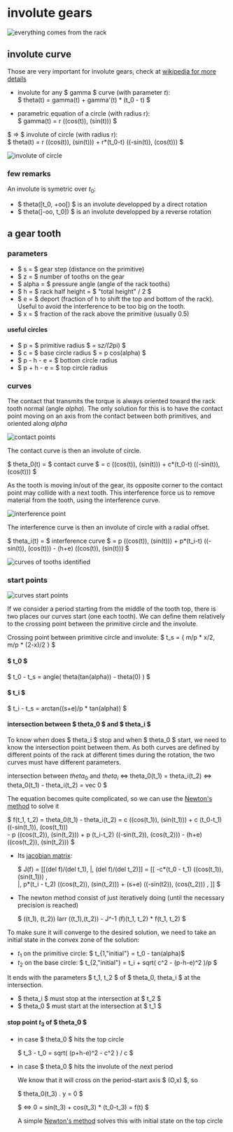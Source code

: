 
<script>
	window.MathJax = {
		loader: {load: ['input/asciimath', 'output/chtml', 'ui/menu']},
		asciimath: {delimiters: [['$', '$'], ['\\(', '\\)']]},
	}
</script>
<script src="https://polyfill.io/v3/polyfill.min.js?features=es6"></script>
<script id="MathJax-script" async
		src="https://cdn.jsdelivr.net/npm/mathjax@3/es5/tex-mml-chtml.js">
</script>


involute gears
==============


![everything comes from the rack](file:///home/jimy/cad/pymadcad/docs/schemes/gear-from-rack.png)


## involute curve

Those are very important for involute gears, check at [wikipedia for more details](https://en.wikipedia.org/wiki/Involute)

- involute for any $ gamma $ curve (with parameter $t$): 	
	$ theta(t) = gamma(t) + gamma'(t) * (t_0 - t) $

- parametric equation of a circle (with radius r): 	
	$ gamma(t) = r ((cos(t)), (sin(t))) $

$ => $ involute of circle (with radius r): 	
$ theta(t) =  r ((cos(t)), (sin(t))) + r*(t_0-t) ((-sin(t)), (cos(t))) $

![involute of circle](file:///home/jimy/cad/pymadcad/docs/schemes/gear-circle-involute.png)

### few remarks

An involute is symetric over $t_0$: 
- $ theta([t_0, +oo[) $	is an involute developped by a direct rotation
- $ theta(]-oo, t_0]) $	is an involute developped by a reverse rotation




## a gear tooth

### parameters

- $ s = $ gear step (distance on the primitive)
- $ z = $ number of tooths on the gear
- $ alpha = $ pressure angle (angle of the rack tooths)
- $ h = $ rack half height = $ "total height" / 2 $
- $ e = $ deport (fraction of h to shift the top and bottom of the rack). Useful to avoid the interference to be too big on the tooth.
- $ x = $ fraction of the rack above the primitive (usually 0.5)

#### useful circles

- $ p = $ primitive radius $ = s*z/(2*pi) $
- $ c = $ base circle radius $ = p cos(alpha) $
- $ p - h - e = $ bottom circle radius
- $ p + h - e = $ top circle radius

### curves

The contact that transmits the torque is always oriented toward the rack tooth normal (angle $alpha$).
The only solution for this is to have the contact point moving on an axis from the contact between both primitives, and oriented along $alpha$

![contact points](file:///home/jimy/cad/pymadcad/docs/schemes/gear-contact-curve.png)

The contact curve is then an involute of circle.

$ theta_0(t) = $ contact curve $ = c ((cos(t)), (sin(t))) + c*(t_0-t) ((-sin(t)), (cos(t))) $


As the tooth is moving in/out of the gear, its opposite corner to the contact point may collide with a next tooth. This interference force us to remove material from the tooth, using the interference curve.

![interference point](file:///home/jimy/cad/pymadcad/docs/schemes/gear-interference-curve.png)

The interference curve is then an involute of circle with a radial offset.

$ theta_i(t) = $ interference curve $ = p ((cos(t)), (sin(t))) + p*(t_i-t) ((-sin(t)), (cos(t))) - (h+e) ((cos(t)), (sin(t))) $

![curves of tooths identified](gear-curves-identified.png)



### start points

![curves start points](file:///home/jimy/cad/pymadcad/docs/schemes/gear-curves-start.png)

If we consider a period starting from the middle of the tooth top, there is two places our curves start (one each tooth). We can define them relatively to the crossing point between the primitive circle and the involute.

Crossing point between primitive circle and involute:	$ t_s = { m/p * x/2,  m/p * (2-x)/2 } $


#### $ t_0 $

$ t_0 - t_s = angle( theta(tan(alpha)) - theta(0) ) $

#### $ t_i $

$ t_i - t_s = arctan((s+e)/p * tan(alpha)) $


#### intersection between $ theta_0 $ and $ theta_i $

To know when does $ theta_i $ stop and when $ theta_0 $ start, we need to know the intersection point between them. As both curves are defined by different points of the rack at different times during the rotation, the two curves must have different parameters.

intersection between $theta_0$ and $theta_i$
<=> theta_0(t_1) = theta_i(t_2) 
<=> theta_0(t_1) - theta_i(t_2) = vec 0
$

The equation becomes quite complicated, so we can use the [Newton's method](https://en.wikipedia.org/wiki/Newton%27s_method) to solve it

$ f(t_1, t_2) = theta_0(t_1) - theta_i(t_2) 
=	c ((cos(t_1)), (sin(t_1))) + c (t_0-t_1) ((-sin(t_1)), (cos(t_1)))  
	- p ((cos(t_2)), (sin(t_2))) + p (t_i-t_2) ((-sin(t_2)), (cos(t_2))) 
	- (h+e) ((cos(t_2)), (sin(t_2))) 
$

- Its [jacobian matrix](https://en.wikipedia.org/wiki/Jacobian_matrix_and_determinant):

	$ J(f) = [[(del f)/(del t_1), |, (del f)/(del t_2)]] 
	  = [[ 
		-c*(t_0 - t_1) ((cos(t_1)), (sin(t_1))) ,     
		|,
		 p*(t_i - t_2) ((cos(t_2)), (sin(t_2))) + (s+e) ((-sin(t2)), (cos(t_2))) ,
		]] $

- The newton method consist of just iteratively doing	 (until the necessary precision is reached)

	$ ((t_1), (t_2))   larr  ((t_1),(t_2)) - J^-1 (f)(t_1, t_2) * f(t_1, t_2) $


To make sure it will converge to the desired solution, we need to take an initial state in the convex zone of the solution:

- $t_1$ on the primitive circle: 	$ t_{1,"initial"} = t_0 - tan(alpha)$
- $t_2$ on the base circle: 	$ t_{2,"initial"} = t_i + sqrt( c^2 - (p-h-e)^2 )/p  $

It ends with the parameters $ t_1, t_2 $ of $ theta_0, theta_i $ at the intersection.

- $ theta_i $ must stop at the intersection at $ t_2 $
- $ theta_0 $ must start at the intersection at $ t_1 $


#### stop point $t_3$ of $ theta_0 $

- in case $ theta_0 $ hits the top circle

	$ t_3 - t_0 = sqrt( (p+h-e)^2 - c^2 ) / c $

- in case $ theta_0 $ hits the involute of the next period

	We know that it will cross on the period-start axis $ (O,x) $, so
	
	$ theta_0(t_3) . y = 0 $
	
	$ <=> 0 = sin(t_3) + cos(t_3) * (t_0-t_3) = f(t) $
	
	A simple [Newton's method](https://en.wikipedia.org/wiki/Newton%27s_method) solves this with initial state on the top circle
	
